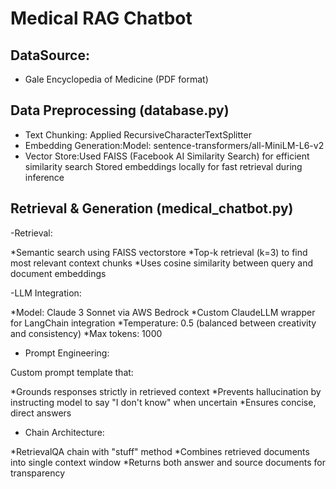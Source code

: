 # Medical RAG Chatbot

## DataSource: 
- Gale Encyclopedia of Medicine (PDF format)

## Data Preprocessing (database.py)
- Text Chunking: Applied RecursiveCharacterTextSplitter
- Embedding Generation:Model: sentence-transformers/all-MiniLM-L6-v2
- Vector Store:Used FAISS (Facebook AI Similarity Search) for efficient similarity search
Stored embeddings locally for fast retrieval during inference

## Retrieval & Generation (medical_chatbot.py)
-Retrieval:

*Semantic search using FAISS vectorstore
*Top-k retrieval (k=3) to find most relevant context chunks
*Uses cosine similarity between query and document embeddings

-LLM Integration:

*Model: Claude 3 Sonnet via AWS Bedrock
*Custom ClaudeLLM wrapper for LangChain integration
*Temperature: 0.5 (balanced between creativity and consistency)
*Max tokens: 1000

- Prompt Engineering:

Custom prompt template that:

*Grounds responses strictly in retrieved context
*Prevents hallucination by instructing model to say "I don't know" when uncertain
*Ensures concise, direct answers

- Chain Architecture:

*RetrievalQA chain with "stuff" method
*Combines retrieved documents into single context window
*Returns both answer and source documents for transparency
